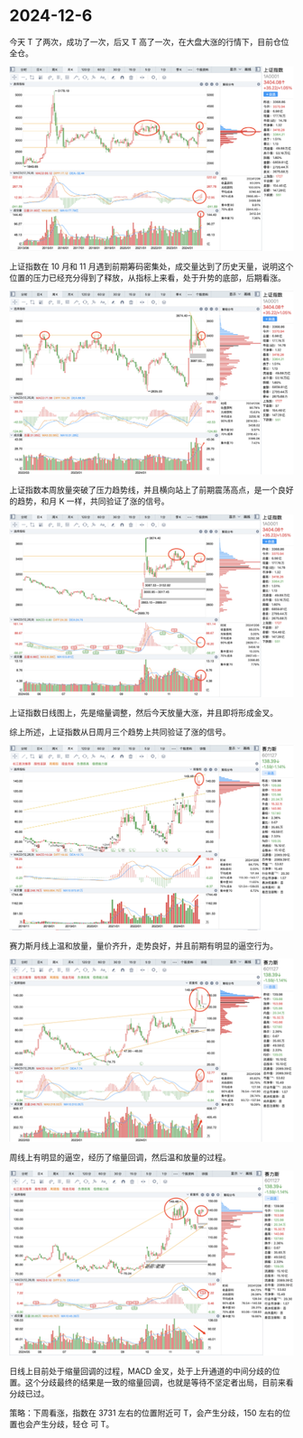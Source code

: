 # 2024-12-6

今天 T 了两次，成功了一次，后又 T 高了一次，在大盘大涨的行情下，目前仓位全仓。

![](./1a-month-2024-12-6.jpg)

上证指数在 10 月和 11 月遇到前期筹码密集处，成交量达到了历史天量，说明这个位置的压力已经充分得到了释放，从指标上来看，处于升势的底部，后期看涨。

![](./1a-week-2024-12-6.jpg)

上证指数本周放量突破了压力趋势线，并且横向站上了前期震荡高点，是一个良好的趋势，和月 K 一样，共同验证了涨的信号。

![](./1a-day-2024-12-6.jpg)

上证指数日线图上，先是缩量调整，然后今天放量大涨，并且即将形成金叉。

综上所述，上证指数从日周月三个趋势上共同验证了涨的信号。

![](./sls-month-2024-12-6.jpg)

赛力斯月线上温和放量，量价齐升，走势良好，并且前期有明显的逼空行为。

![](./sls-week-2024-12-6.jpg)

周线上有明显的逼空，经历了缩量回调，然后温和放量的过程。

![](./sls-day-2024-12-6.jpg)

日线上目前处于缩量回调的过程，MACD 金叉，处于上升通道的中间分歧的位置。这个分歧最终的结果是一致的缩量回调，也就是等待不坚定者出局，目前来看分歧已过。

策略：下周看涨，指数在 3731 左右的位置附近可 T，会产生分歧，150 左右的位置也会产生分歧，轻仓 可 T。
